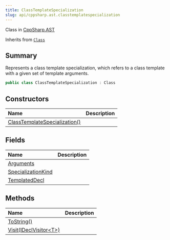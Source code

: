 ```yaml
---
title: ClassTemplateSpecialization
slug: api/cppsharp.ast.classtemplatespecialization
---
```

Class in [CppSharp.AST](/api/cppsharp/ast)

Inherits from [`Class`](/api/cppsharp/ast/class)

## Summary


Represents a class template specialization, which refers to a class
template with a given set of template arguments.


```csharp
public class ClassTemplateSpecialization : Class
```

## Constructors

|Name|Description|
|:---|:---|
|[ClassTemplateSpecialization\(\)](/api/cppsharp/ast/classtemplatespecialization//ctor)||

## Fields

|Name|Description|
|:---|:---|
|[Arguments](/api/cppsharp/ast/classtemplatespecialization/arguments)||
|[SpecializationKind](/api/cppsharp/ast/classtemplatespecialization/specializationkind)||
|[TemplatedDecl](/api/cppsharp/ast/classtemplatespecialization/templateddecl)||

## Methods

|Name|Description|
|:---|:---|
|[ToString\(\)](/api/cppsharp/ast/classtemplatespecialization/tostring)||
|[Visit\(IDeclVisitor\<T\>\)](/api/cppsharp/ast/classtemplatespecialization/visit)||

